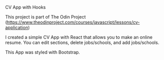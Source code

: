 CV App with Hooks

This project is part of The Odin Project (https://www.theodinproject.com/courses/javascript/lessons/cv-application)

I created a simple CV App with React that allows you to make an online resume. You can edit sections, delete jobs/schools, and add jobs/schools.

This App was styled with Bootstrap.
